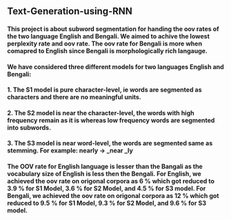 ## Text-Generation-using-RNN

#### This project is about subword segmentation for handing the oov rates of the two language English and Bengali. We aimed to achive the lowest perplexity rate and oov rate. The oov rate for Bengali is more when comapred to English since Bengali is morphologically rich langauge.
#### We have considered three different models for two languages English and Bengali:
#### 1. The S1 model is pure character-level, ie words are segmented as characters and there are no meaningful units.
#### 2. The S2 model is near the character-level, the words with high frequency remain as it is whereas low frequency words are segmented into subwords.
#### 3. The S3 model is near word-level, the words are segmented same as stemming. For example: nearly -> _near _ly
#### The OOV rate for English language is lesser than the Bangali as the vocabulary size of English is less then the Bengali. For English, we achieved the oov rate on origonal corpora as 6 % which got reduced to 3.9 % for S1 Model, 3.6 % for S2 Model, and 4.5 % for S3 model. For Bengali, we achieved the oov rate on origonal corpora as 12 % which got reduced to 9.5 % for S1 Model, 9.3 % for S2 Model, and 9.6 % for S3 model.

